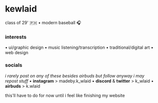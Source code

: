 # kewlaid
class of 29' 🇵🇭  •  modern baseball 🎧

### interests
• ui/graphic design
• music listening/transcription
• traditional/digital art
• web design

### socials
*i rarely post on any of these besides airbuds but follow anyway i may repost stuff*
• **instagram** > madeby.k_wlaid
• **discord** & **twitter** > k_wlaid
• **airbuds** > k.wlaid



this'll have to do for now until i feel like finishing my website
